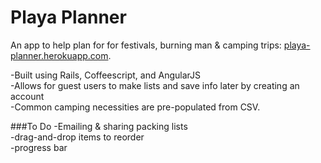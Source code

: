 # Playa Planner 

An app to help plan for for festivals, burning man & camping trips: [playa-planner.herokuapp.com](http://playa-planner.herokuapp.com).

-Built using Rails, Coffeescript, and AngularJS  
-Allows for guest users to make lists and save info later by creating an account  
-Common camping necessities are pre-populated from CSV.  

###To Do
-Emailing & sharing packing lists  
-drag-and-drop items to reorder  
-progress bar